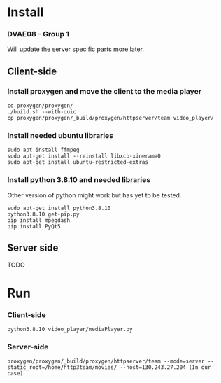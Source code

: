 # Install
### DVAE08 - Group 1 
Will update the server specific parts more later.

## Client-side

### Install proxygen and move the client to the media player
```
cd proxygen/proxygen/
./build.sh --with-quic
cp proxygen/proxygen/_build/proxygen/httpserver/team video_player/
```

### Install needed ubuntu libraries
```
sudo apt install ffmpeg
sudo apt-get install --reinstall libxcb-xinerama0
sudo apt-get install ubuntu-restricted-extras
```

### Install python 3.8.10 and needed libraries
Other version of python might work but has yet to be tested.
```
sudo apt-get install python3.8.10
python3.8.10 get-pip.py
pip install mpegdash
pip install PyQt5
```


## Server side
TODO

# Run

### Client-side

```
python3.8.10 video_player/mediaPlayer.py
```

### Server-side

```
proxygen/proxygen/_build/proxygen/httpserver/team --mode=server --static_root=/home/http3team/movies/ --host=130.243.27.204 (In our case)
```
